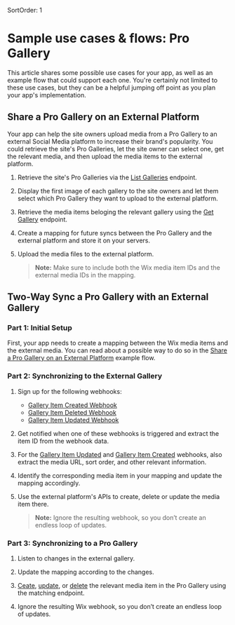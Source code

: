 SortOrder: 1
# Sample use cases & flows: Pro Gallery


This article shares some possible use cases for your app, as well as an example flow that could support each one. You're certainly not limited to these use cases, but they can be a helpful jumping off point as you plan your app's implementation.


## Share a Pro Gallery on an External Platform


Your app can help the site owners upload media from a Pro Gallery to an external Social Media platform to increase their brand's popularity. You could retrieve the site's Pro Galleries, let the site owner can select one, get the relevant media, and then upload the media items to the external platform.

1. Retrieve the site's Pro Galleries via the [List Galleries](https://dev.wix.com/api/rest/site-content/pro-gallery/list-galleries) endpoint.

1. Display the first image of each gallery to the site owners and let them select which Pro Gallery they want to upload to the external platform.

1. Retrieve the media items beloging the relevant gallery using the [Get Gallery](https://dev.wix.com/api/rest/site-content/pro-gallery/get-gallery) endpoint.

1. Create a mapping for future syncs between the Pro Gallery and the external platform and store it on your servers.

1. Upload the media files to the external platform.

    > **Note:** Make sure to include both the Wix media item IDs and the external media IDs in the mapping.


## Two-Way Sync a Pro Gallery with an External Gallery


### Part 1: Initial Setup


First, your app needs to create a mapping between the Wix media items and the external media. You can read about a possible way to do so in the [Share a Pro Gallery on an External Platform](https://dev.wix.com/api/rest/site-content/pro-gallery/example-flows#share_a_pro_gallery_on_an_external_platform) example flow.


### Part 2: Synchronizing to the External Gallery


1. Sign up for the following webhooks:

    + [Gallery Item Created Webhook](https://dev.wix.com/api/rest/site-content/pro-gallery/gallery-created-webhook)
    + [Gallery Item Deleted Webhook](https://dev.wix.com/api/rest/site-content/pro-gallery/gallery-deleted-webhook)
    + [Gallery Item Updated Webhook](https://dev.wix.com/api/rest/site-content/pro-gallery/gallery-updated-webhook)

2. Get notified when one of these webhooks is triggered and extract the item ID from the webhook data.
3. For the [Gallery Item Updated](https://dev.wix.com/api/rest/site-content/pro-gallery/gallery-updated-webhook) and [Gallery Item Created](https://dev.wix.com/api/rest/site-content/pro-gallery/gallery-created-webhook) webhooks, also extract the media URL, sort order, and other relevant information.
4. Identify the corresponding media item in your mapping and update the mapping accordingly.
5. Use the external platform's APIs to create, delete or update the media item there.

    > **Note:** Ignore the resulting webhook, so you don’t create an endless loop of updates.


### Part 3: Synchronizing to a Pro Gallery


1. Listen to changes in the external gallery.

2. Update the mapping according to the changes.

3. [Ceate](https://dev.wix.com/api/rest/site-content/pro-gallery/create-gallery-item), [update](https://dev.wix.com/api/rest/site-content/pro-gallery/update-gallery-item), or [delete](https://dev.wix.com/api/rest/site-content/pro-gallery/delete-gallery-item) the relevant media item in the Pro Gallery using the matching endpoint.

4. Ignore the resulting Wix webhook, so you don’t create an endless loop of updates.